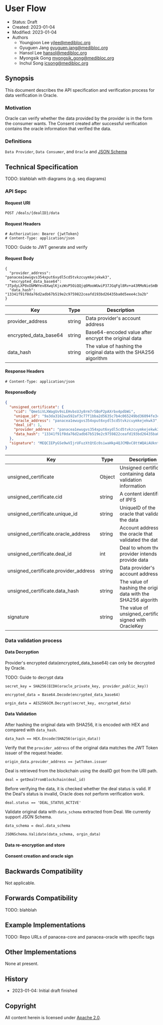 # User Flow

- Status: Draft
- Created: 2023-01-04
- Modified: 2023-01-04
- Authors
    - Youngjoon Lee <yjlee@medibloc.org>
    - Gyuguen Jang <gyuguen.jang@medibloc.org>
    - Hansol Lee <hansol@medibloc.org>
    - Myongsik Gong <myongsik_gong@medibloc.org>
    - Inchul Song <icsong@medibloc.org>


## Synopsis

This document describes the API specification and verification process for data verification in Oracle.

### Motivation

Oracle can verify whether the data provided by the provider is in the form the consumer wants.
The Consent created after successful verification contains the oracle information that verified the data.

### Definitions
`Data Provider`, `Data Consumer`, and `Oracle` and [JSON Schema](https://www.w3.org/2019/wot/json-schema)

## Technical Specification

TODO: blahblah with diagrams (e.g. seq diagrams)

### API Sepc

#### Request URI
```http request
POST /deals/{dealID}/data
```
#### Request Headers
```
# Authorization: Bearer {jwtToken}
# Content-Type: application/json
```

TODO: Guide to JWT generate and verify

#### Request Body
```
{
  "provider_address": "panacea1ewugvs354xput6xydl5cd5tvkzcuymkejekwk3",
  "encrypted_data_base64": "3TpdyLXP0xObMWYev8XwqlKjxzWsP5OiQQjq6MooWUwiP37JGqFgl8Rv+a43RMoNieSmBml2AeE1M3sIn39T3R3FD5nqOcFx2MbsnUYHMVASzv5mv53EYx+mP/aPl7pTeMCioQkRqXCyNrj+EJVQEoUdt2DgJwstia3O5pFFRUViKdVJsGIpDX8vY7qQdNuId/beVqWpL5ffSayZnQg=",
  "data_hash": "13341f91f0da76d2adb67b519e2c9759822ceafd193bd26435ba0d5eee4c3a2b"
}
```
| Key                   | Type   | Description                                                      |
|-----------------------|--------|------------------------------------------------------------------|
| provider_address      | string | Data provider's account address                                  |
| encrypted_data_base64 | string | Base64-encoded value after encrypt the original data             |
| data_hash             | string | The value of hashing the original data with the SHA256 algorithm |

#### Response Headers
```
# Content-Type: application/json
```

#### ResponseBody
```json
{
  "unsigned_certificate": {
    "cid": "QmeSiVLXWagUv9sLEHvbsUJy8rm7r5BoP2pAXrbx4pdbWi",
    "unique_id": "9a3da3162aa592af3c77f1bba2d5635c7b4c065249bd36094fe3c11c73c90618",
    "oracle_address": "panacea1ewugvs354xput6xydl5cd5tvkzcuymkejekwk3",
    "deal_id": 1,
    "provider_address": "panacea1ewugvs354xput6xydl5cd5tvkzcuymkejekwk3",
    "data_hash": "13341f91f0da76d2adb67b519e2c9759822ceafd193bd26435ba0d5eee4c3a2b"
  },
  "signature": "MEQCIEPyGSe9wVIjrUFuzXtQtEc0siwaHkp4QJCMBvC8ttWQAiAUkntIQldgIkIBFdthaTRWXHisDV2Ys/Ufpc9zejUEuQ=="
}
```

| Key                                   | Type   | Description                                                      |
|---------------------------------------|--------|------------------------------------------------------------------|
| unsigned_certificate                  | Object | Unsigned certificate containing data validation information      |
| unsigned_certificate.cid              | string | A content identifier of IPFS                                     |
| unsigned_certificate.unique_id        | string | UniqueID of the oracle that validated the data                   |
| unsigned_certificate.oracle_address   | string | Account address of the oracle that validated the data            |
| unsigned_certificate.deal_id          | int    | Deal to whom the provider intends to provide data                |
| unsigned_certificate.provider_address | string | Data provider's account address                                  |
| unsigned_certificate.data_hash        | string | The value of hashing the original data with the SHA256 algorithm |
| signature                             | string | The value of unsigned_certificate signed with OracleKey          |


### Data validation process

#### Data Decryption
Provider's encrypted data(encrypted_data_base64) can only be decrypted by Oracle.

TODO: Guide to decrypt data
```
secret_key = SHA256(ECDH(oracle_private_key, provider_public_key))

encrypted_data = Base64.Decode(encrypted_data_base64)

orgin_data = AES256GCM.Decrypt(secret_key, encrypted_data)
```

#### Data Validation
After hashing the original data with SHA256, it is encoded with HEX and compared with `data_hash`.
```
data_hash == HEX.Encode(SHA256(origin_data))
```

Verify that the `provider_address` of the original data matches the JWT Token issuer of the request header.
```
origin_data.provider_address == jwtToken.issuer
```

Deal is retrieved from the blockchain using the dealID got from the URI path.
```
deal = getDealFromBlockchain(deal_id)
```

Before verifying the data, it is checked whether the deal status is valid.
If the Deal's status is invalid, Oracle does not perform verification work.
```
deal.status == 'DEAL_STATUS_ACTIVE'
```

Validate original data with `data_schema` extracted from Deal. 
We currently support JSON Schema.
```
data_schema = deal.data_schema

JSONSchema.Validate(data_schema, orgin_data)
```

#### Data re-encryption and store


#### Consent creation and oracle sign


## Backwards Compatibility

Not applicable.

## Forwards Compatibility

TODO: blahblah

## Example Implementations

TODO: Repo URLs of panacea-core and panacea-oracle with specific tags

## Other Implementations

None at present.

## History

- 2023-01-04: Initial draft finished

## Copyright

All content herein is licensed under [Apache 2.0](https://www.apache.org/licenses/LICENSE-2.0).